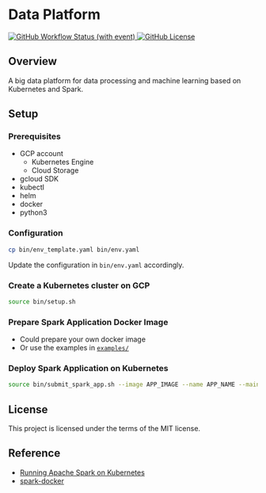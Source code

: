 # Data Platform

[![GitHub Workflow Status (with event)](https://img.shields.io/github/actions/workflow/status/xuwenyihust/Data-Platform/build-deploy-examples.yml?logo=github&label=build%20%26%20deploy%20examples)
](https://github.com/xuwenyihust/Data-Platform/actions/workflows/build-deploy-examples.yml) [![GitHub License](https://img.shields.io/github/license/xuwenyihust/Data-Platform?link=https%3A%2F%2Fgithub.com%2Fxuwenyihust%2FData-Platform%2Fblob%2Fmain%2FLICENSE)](https://github.com/xuwenyihust/Data-Platform/blob/main/LICENSE)


## Overview
A big data platform for data processing and machine learning based on Kubernetes and Spark.

## Setup
### Prerequisites
- GCP account
  - Kubernetes Engine
  - Cloud Storage
- gcloud SDK
- kubectl
- helm
- docker
- python3

### Configuration
```bash
cp bin/env_template.yaml bin/env.yaml
```

Update the configuration in `bin/env.yaml` accordingly.

### Create a Kubernetes cluster on GCP
```bash
source bin/setup.sh
```

### Prepare Spark Application Docker Image
- Could prepare your own docker image
- Or use the examples in [`examples/`](examples/)

### Deploy Spark Application on Kubernetes
```bash
source bin/submit_spark_app.sh --image APP_IMAGE --name APP_NAME --main MAIN_CLASS --jar JAR_FILE --args APP_ARGS
```

## License
This project is licensed under the terms of the MIT license.

## Reference
- [Running Apache Spark on Kubernetes](https://medium.com/empathyco/running-apache-spark-on-kubernetes-2e64c73d0bb2)
- [spark-docker](https://github.com/apache/spark-docker)